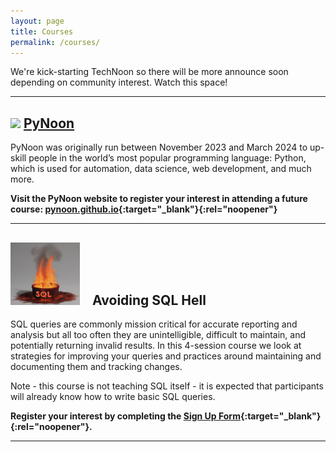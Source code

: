 ```yaml
---
layout: page
title: Courses
permalink: /courses/
---
```


We're kick-starting TechNoon so there will be more announce soon
depending on community interest. Watch this space!

---

## <img src="https://pynoon.github.io/_images/logo.svg" height="100"> [PyNoon](https://pynoon.github.io/)

PyNoon was originally run between November 2023 and March 2024 to
up-skill people in the world’s most popular programming language:
Python, which is used for automation, data science, web development,
and much more.

**Visit the PyNoon website to register your interest in attending a
future course:
[pynoon.github.io](https://pynoon.github.io/){:target="_blank"}{:rel="noopener"}**

---

## <img src="/_images/course-images/sql-hell.png" height="100" style="margin-right: 15px;"> Avoiding SQL Hell

SQL queries are commonly mission critical for accurate reporting and
analysis but all too often they are unintelligible, difficult to
maintain, and potentially returning invalid results. In this 4-session
course we look at strategies for improving your queries and practices
around maintaining and documenting them and tracking changes.

Note - this course is not teaching SQL itself - it is expected that
participants will already know how to write basic SQL queries.

**Register your interest by completing the [Sign Up
Form](https://docs.google.com/forms/d/13CkfxWp7ZZVbQsJwtFcJ6err6JcqtRq9bU7JSx82izs/edit?ts=65f6602d){:target="_blank"}{:rel="noopener"}.**

---
